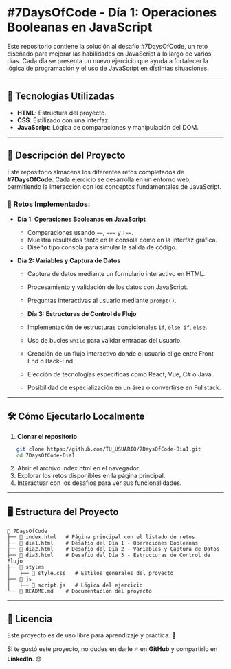 # #7DaysOfCode - Día 1: Operaciones Booleanas en JavaScript

Este repositorio contiene la solución al desafío #7DaysOfCode, un reto diseñado para mejorar las habilidades en JavaScript a lo largo de varios días. Cada día se presenta un nuevo ejercicio que ayuda a fortalecer la lógica de programación y el uso de JavaScript en distintas situaciones.

---

## 🚀 Tecnologías Utilizadas
- **HTML**: Estructura del proyecto.
- **CSS**: Estilizado con una interfaz.
- **JavaScript**: Lógica de comparaciones y manipulación del DOM.

---

## 📌 Descripción del Proyecto

Este repositorio almacena los diferentes retos completados de **#7DaysOfCode**. Cada ejercicio se desarrolla en un entorno web, permitiendo la interacción con los conceptos fundamentales de JavaScript.

### 📅 Retos Implementados:

- **Día 1: Operaciones Booleanas en JavaScript**
  - Comparaciones usando `==`, `===` y `!==`.
  - Muestra resultados tanto en la consola como en la interfaz gráfica.
  - Diseño tipo consola para simular la salida de código.

- **Día 2: Variables y Captura de Datos**
  - Captura de datos mediante un formulario interactivo en HTML.
  - Procesamiento y validación de los datos con JavaScript.
  - Preguntas interactivas al usuario mediante `prompt()`.

  - **Día 3: Estructuras de Control de Flujo**
  - Implementación de estructuras condicionales `if`, `else if`, `else`.
  - Uso de bucles `while` para validar entradas del usuario.
  - Creación de un flujo interactivo donde el usuario elige entre Front-End o Back-End.
  - Elección de tecnologías específicas como React, Vue, C# o Java.
  - Posibilidad de especialización en un área o convertirse en Fullstack.

---

## 🛠 Cómo Ejecutarlo Localmente
1. **Clonar el repositorio**
```bash
   git clone https://github.com/TU_USUARIO/7DaysOfCode-Dia1.git
   cd 7DaysOfCode-Dia1
```
2. Abrir el archivo index.html en el navegador.
3. Explorar los retos disponibles en la página principal.
4. Interactuar con los desafíos para ver sus funcionalidades.

---

## 🖥️ Estructura del Proyecto
```
📂 7DaysOfCode
├── 📄 index.html   # Página principal con el listado de retos
├── 📄 dia1.html    # Desafío del Día 1 - Operaciones Booleanas
├── 📄 dia2.html    # Desafío del Día 2 - Variables y Captura de Datos
├── 📄 dia3.html    # Desafío del Día 3 - Estructuras de Control de Flujo
├── 📂 styles
│   ├── 📄 style.css   # Estilos generales del proyecto
├── 📂 js
│   ├── 📄 script.js   # Lógica del ejercicio
└── 📄 README.md    # Documentación del proyecto

```

---

## 📜 Licencia
Este proyecto es de uso libre para aprendizaje y práctica. 🚀

Si te gustó este proyecto, no dudes en darle ⭐ en **GitHub** y compartirlo en **LinkedIn**. 😊

